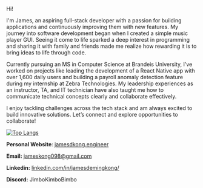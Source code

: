 Hi! 

I'm James, an aspiring full-stack developer with a passion for building applications and continuously improving them with new features. My journey into software development began when I created a simple music player GUI. Seeing it come to life sparked a deep interest in programming and sharing it with family and friends made me realize how rewarding it is to bring ideas to life through code.

Currently pursuing an MS in Computer Science at Brandeis University, I’ve worked on projects like leading the development of a React Native app with over 1,600 daily users and building a payroll anomaly detection feature during my internship at Zebra Technologies. My leadership experiences as an instructor, TA, and IT technician have also taught me how to communicate technical concepts clearly and collaborate effectively.

I enjoy tackling challenges across the tech stack and am always excited to build innovative solutions. Let’s connect and explore opportunities to collaborate!

[![Top Langs](https://github-readme-stats.vercel.app/api/top-langs/?username=jameskong098&layout=compact&theme=city_lights)](https://github.com/jameskong098/github-readme-stats)

**Personal Website**: [jamesdkong.engineer](https://jamesdkong.engineer)

**Email:** jameskong098@gmail.com

**Linkedin:** [linkedin.com/in/jamesdemingkong/](https://www.linkedin.com/in/jamesdemingkong/)

**Discord:** JimboKimboBimbo

<!-- ![Top Languages](https://github-readme-stats.vercel.app/api?username=jameskong098&count_private=true&show_icons=true&theme=github_dark) -->

<!-- ![Top Languages](https://github-readme-stats.vercel.app/api/top-langs/?username=jameskong098&show_icons=true&theme=github_dark) -->
